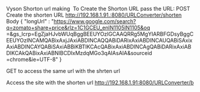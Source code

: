 Vyson Shorton url making
﻿
To Create the Shorton URL pass the URL: 
POST
Create the shorten URL
http://192.168.1.91.:8080/URLConverter/shorten
Body
    {
    "longUrl" : "https://www.google.com/search?q=zomato+share+price&rlz=1C1GCEU_enIN1105IN1105&oq
    =&gs_lcrp=EgZjaHJvbWUqBggBEEUYOzIGCAAQRRg5MgYIARBFGDsyBggCEEUYOzINCAMQABixAxjJAxiABDINCAQQABiDARixAxiABDINCAUQABiSAxixAxiABDINCAYQABiSAxiABBiKBTIKCAcQABixAxiABDINCAgQABiDARixAxiABDIKCAkQABixAxiABNIBCDIxMzdqMGo3qAIAsAIA&sourceid
    =chrome&ie=UTF-8"
    }

    
GET to access the same url with the shrten url 

Access the site with the shorten url
http://192.168.1.91:8080/URLConverter/b
